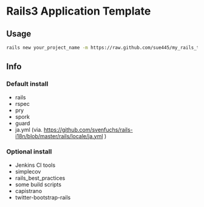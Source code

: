 # Rails3 Application Template

## Usage
``` sh
rails new your_project_name -m https://raw.github.com/sue445/my_rails_template/master/template.rb
```

## Info
### Default install
* rails
* rspec
* pry
* spork
* guard
* ja.yml (via. https://github.com/svenfuchs/rails-i18n/blob/master/rails/locale/ja.yml )

### Optional install
* Jenkins CI tools
 * simplecov
 * rails_best_practices
 * some build scripts
* capistrano
* twitter-bootstrap-rails

